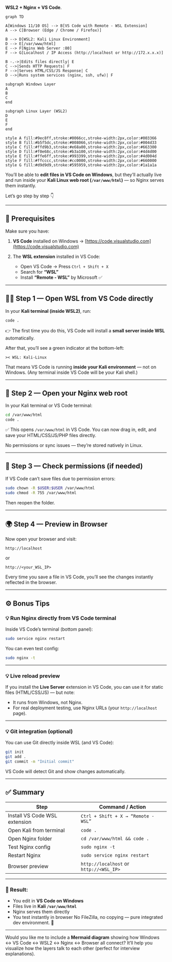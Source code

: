**WSL2 + Nginx + VS Code**.

```marmaid
graph TD

A[Windows 11/10 OS] --> B[VS Code with Remote - WSL Extension]
A --> C[Browser (Edge / Chrome / Firefox)]

B --> D[WSL2: Kali Linux Environment]
D --> E[/var/www/html]
E --> F[Nginx Web Server :80]
F --> G[Localhost / IP Access (http://localhost or http://172.x.x.x)]

B -.->|Edits files directly| E
C -->|Sends HTTP Requests| F
F -->|Serves HTML/CSS/JS Response| C
D -->|Runs system services (nginx, ssh, ufw)| F

subgraph Windows Layer
A
B
C
end

subgraph Linux Layer (WSL2)
D
E
F
end

style A fill:#9ec8ff,stroke:#0066cc,stroke-width:2px,color:#003366
style B fill:#b5f5dc,stroke:#008066,stroke-width:2px,color:#004d33
style C fill:#ffd9b3,stroke:#e68a00,stroke-width:2px,color:#663300
style D fill:#f0e68c,stroke:#b3a100,stroke-width:2px,color:#4d4d00
style E fill:#ffe6ff,stroke:#993399,stroke-width:2px,color:#4d004d
style F fill:#ffcccc,stroke:#cc0000,stroke-width:2px,color:#660000
style G fill:#d9d9d9,stroke:#595959,stroke-width:2px,color:#1a1a1a
```

You’ll be able to **edit files in VS Code on Windows**, but they’ll actually live and run inside your **Kali Linux web root (`/var/www/html`)** — so Nginx serves them instantly.

Let’s go step by step 👇

---

## 🧰 Prerequisites

Make sure you have:

1. **VS Code** installed on Windows → [https://code.visualstudio.com](https://code.visualstudio.com)
2. The **WSL extension** installed in VS Code:

   * Open VS Code → Press `Ctrl + Shift + X`
   * Search for **“WSL”**
   * Install **“Remote - WSL”** by Microsoft ✅

---

## 🧑‍💻 Step 1 — Open WSL from VS Code directly

In your **Kali terminal (inside WSL2)**, run:

```bash
code .
```

👉 The first time you do this, VS Code will install a **small server inside WSL** automatically.

After that, you’ll see a green indicator at the bottom-left:

```
>< WSL: Kali-Linux
```

That means VS Code is running **inside your Kali environment** — not on Windows.
(Any terminal inside VS Code will be your Kali shell.)

---

## 📂 Step 2 — Open your Nginx web root

In your Kali terminal or VS Code terminal:

```bash
cd /var/www/html
code .
```

✅ This opens `/var/www/html` in VS Code.
You can now drag in, edit, and save your HTML/CSS/JS/PHP files directly.

No permissions or sync issues — they’re stored natively in Linux.

---

## 🧱 Step 3 — Check permissions (if needed)

If VS Code can’t save files due to permission errors:

```bash
sudo chown -R $USER:$USER /var/www/html
sudo chmod -R 755 /var/www/html
```

Then reopen the folder.

---

## 🌍 Step 4 — Preview in Browser

Now open your browser and visit:

```
http://localhost
```

or

```
http://<your_WSL_IP>
```

Every time you save a file in VS Code, you’ll see the changes instantly reflected in the browser.

---

## ⚙️ Bonus Tips

### 💡 Run Nginx directly from VS Code terminal

Inside VS Code’s terminal (bottom panel):

```bash
sudo service nginx restart
```

You can even test config:

```bash
sudo nginx -t
```

---

### 💡 Live reload preview

If you install the **Live Server** extension in VS Code, you can use it for static files (HTML/CSS/JS) — but note:

* It runs from Windows, not Nginx.
* For real deployment testing, use Nginx URLs (your `http://localhost` page).

---

### 💡 Git integration (optional)

You can use Git directly inside WSL (and VS Code):

```bash
git init
git add .
git commit -m "Initial commit"
```

VS Code will detect Git and show changes automatically.

---

## ✅ Summary

| Step                          | Command / Action                        |
| ----------------------------- | --------------------------------------- |
| Install VS Code WSL extension | `Ctrl + Shift + X → “Remote - WSL”`     |
| Open Kali from terminal       | `code .`                                |
| Open Nginx folder             | `cd /var/www/html && code .`            |
| Test Nginx config             | `sudo nginx -t`                         |
| Restart Nginx                 | `sudo service nginx restart`            |
| Browser preview               | `http://localhost` or `http://<WSL_IP>` |

---

### 🎯 Result:

* You edit in **VS Code on Windows**
* Files live in **Kali `/var/www/html`**
* Nginx serves them directly
* You test instantly in browser
  No FileZilla, no copying — pure integrated dev environment. 🚀

---

Would you like me to include a **Mermaid diagram** showing how Windows ↔ VS Code ↔ WSL2 ↔ Nginx ↔ Browser all connect? It’ll help you visualize how the layers talk to each other (perfect for interview explanations).

